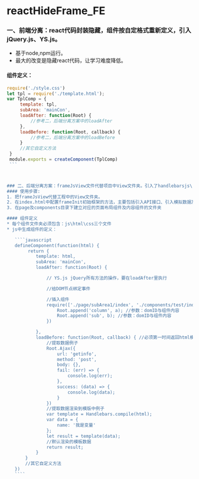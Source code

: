 # reactHideFrame_FE

### 一、前端分离：react代码封装隐藏，组件按自定格式重新定义，引入jQuery.js、YS.js。
   * 基于node,npm运行。
   * 最大的改变是隐藏react代码，让学习难度降低。
#### 组件定义：

   ```javascript
   require('./style.css')
   let tpl = require('./template.html');
   var TplComp = {
        template: tpl,
        subArea: 'mainCon',
        loadAfter: function(Root) {
            //参考二，后端分离方案中的loadAfter
        },
        loadBefore: function(Root, callback) {
            //参考二，后端分离方案中的loadBefore
        }
        //其它自定义方法
    }
    module.exports = createComponent(TplComp)
    ```
   
   
   
### 二、后端分离方案：frameJsView文件代替项目中View文件夹。引入了handlebarsjs\requireJs\jqueryJs\YS.js。
#### 使用步骤:
   1. 把frameJsView代替工程中的View文件夹。
   2. 在index.html中配置frameInit初始框架的方法，主要包括引入API接口、引入模拟数据及配置路由信息。
   3. 在page及components目录下建立对应的页面布局组件及内容组件的文件夹
   
#### 组件定义
   * 每个组件文件夹必须包含：js\html\css三个文件
   * js中生成组件的定义：
   
      ````javascript
      defineComponent(function(html) {
           return {
              template: html,
              subArea: 'mainCon',
              loadAfter: function(Root) {

                  // YS.js jQuery所有方法的操作，要在loadAfter里执行

                  //给DOM节点绑定事件

                  //插入组件
                  require(['./page/subArea1/index', './components/test/index'], function(a, b) {
                      Root.append('column', a); //参数：domID与组件内容
                      Root.append('sub', b); //参数：domID与组件内容
                  })

              },
              loadBefore: function(Root, callback) { //必须第一时间返回html模版
                  //提取数据例子
                  Root.Ajax({
                      url: 'getinfo',
                      method: 'post',
                      body: {},
                      fail: (err) => {
                          console.log(err);
                      },
                      success: (data) => {
                          console.log(data);
                      }
                  })
                  //提取数据渲染到模版中例子
                  var template = Handlebars.compile(html);
                  var data = {
                      name: '我是变量'
                  };
                  let result = template(data);
                  //默认渲染的模板数据
                  return result;
              }
          }
          //其它自定义方法
      })
      ````
   

   

